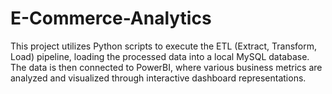 # E-Commerce-Analytics
This project utilizes Python scripts to execute the ETL (Extract, Transform, Load) pipeline, loading the processed data into a local MySQL database. The data is then connected to PowerBI, where various business metrics are analyzed and visualized through interactive dashboard representations.
